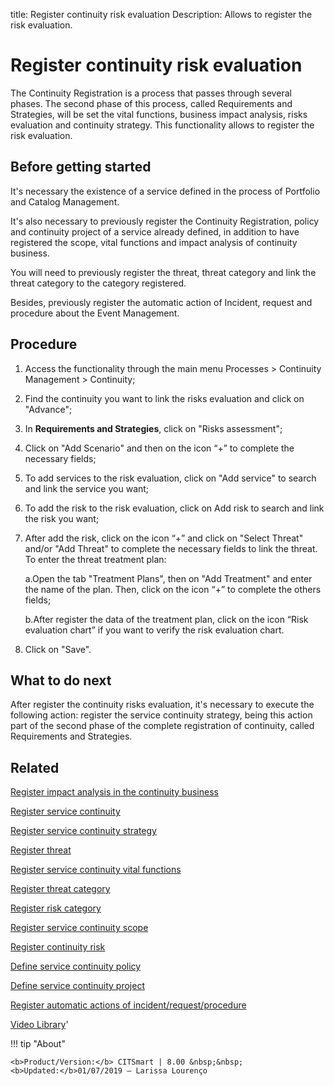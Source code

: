 title: Register continuity risk evaluation
Description: Allows to register the risk evaluation. 
# Register continuity risk evaluation

The Continuity Registration is a process that passes through several phases. The second phase of this process, called Requirements and Strategies, will be set the vital functions, business impact analysis, risks evaluation and continuity strategy. This functionality allows to register the risk evaluation.

Before getting started
--------------------------

It's necessary the existence of a service defined in the process of Portfolio
and Catalog Management.

It's also necessary to previously register the Continuity Registration, policy
and continuity project of a service already defined, in addition to have
registered the scope, vital functions and impact analysis of continuity
business.

You will need to previously register the threat, threat category and link the
threat category to the category registered.

Besides, previously register the automatic action of Incident, request and
procedure about the Event Management.

Procedure
-------------

1.  Access the functionality through the main menu Processes \> Continuity
    Management \> Continuity;

2.  Find the continuity you want to link the risks evaluation and click on
    "Advance";

3.  In **Requirements and Strategies**, click on "Risks assessment";

4.  Click on "Add Scenario" and then on the icon “+” to complete the necessary
    fields;

5.  To add services to the risk evaluation, click on "Add service" to search and
    link the service you want;

6.  To add the risk to the risk evaluation, click on Add risk to search and link
    the risk you want;

7.  After add the risk, click on the icon “+” and click on "Select Threat"
    and/or "Add Threat" to complete the necessary fields to link the threat. To
    enter the threat treatment plan:

    a.Open the tab "Treatment Plans", then on "Add Treatment" and enter the name
    of the plan. Then, click on the icon “+” to complete the others fields;

    b.After register the data of the treatment plan, click on the icon “Risk
    evaluation chart” if you want to verify the risk evaluation chart.

8.  Click on "Save".

What to do next
-------------------

After register the continuity risks evaluation, it's necessary to execute the
following action: register the service continuity strategy, being this action
part of the second phase of the complete registration of continuity, called
Requirements and Strategies.

Related
-----------

[Register impact analysis in the continuity business](/en-us/citsmart-platform-8/processes/continuity/use/impact-analysis-continuity-business.html)

[Register service continuity](/en-us/citsmart-platform-8/processes/continuity/use/register-service-continuity.html)

[Register service continuity strategy](/en-us/citsmart-platform-8/processes/continuity/use/service-continuity-strategy.html)

[Register threat](/en-us/citsmart-platform-8/processes/continuity/use/register-threat.html)

[Register service continuity vital functions](/en-us/citsmart-platform-8/processes/continuity/use/continuity-vital-functions.html)

[Register threat category](/en-us/citsmart-platform-8/processes/continuity/use/threat-category.html)

[Register risk category](/en-us/citsmart-platform-8/processes/continuity/use/risk-category.html)

[Register service continuity scope](/en-us/citsmart-platform-8/processes/continuity/use/service-continuity-scope.html)

[Register continuity risk](/en-us/citsmart-platform-8/processes/continuity/use/register-continuity-risk.html)

[Define service continuity policy](/en-us/citsmart-platform-8/processes/continuity/use/continuity-policy.html)

[Define service continuity project](/en-us/citsmart-platform-8/processes/continuity/use/service-continuity-project.html)

[Register automatic actions of incident/request/procedure](/en-us/citsmart-platform-8/additional-features/automation-of-operation/configuration/register-automatic-actions-incident-request-procedure.html)

<i class='fa fa-youtube-play  fa-2x' style='color:#97ce17;vertical-align: middle;'> </i> [Video Library](https://www.youtube.com/playlist?list=PLB5qK2uzf2RPwpIsGu97d5LVHeTNzpTMC)'

!!! tip "About"

    <b>Product/Version:</b> CITSmart | 8.00 &nbsp;&nbsp;
    <b>Updated:</b>01/07/2019 – Larissa Lourenço

